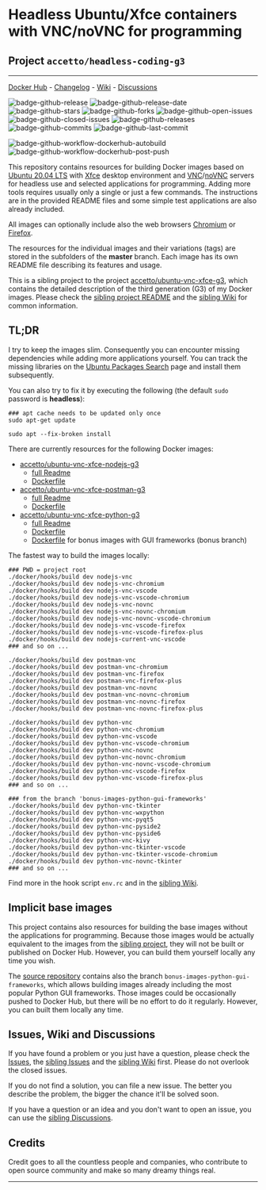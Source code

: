 # Headless Ubuntu/Xfce containers with VNC/noVNC for programming

## Project `accetto/headless-coding-g3`

***

[Docker Hub][this-docker] - [Changelog][this-changelog] - [Wiki][sibling-wiki] - [Discussions][sibling-discussions]

![badge-github-release][badge-github-release]
![badge-github-release-date][badge-github-release-date]
![badge-github-stars][badge-github-stars]
![badge-github-forks][badge-github-forks]
![badge-github-open-issues][badge-github-open-issues]
![badge-github-closed-issues][badge-github-closed-issues]
![badge-github-releases][badge-github-releases]
![badge-github-commits][badge-github-commits]
![badge-github-last-commit][badge-github-last-commit]

![badge-github-workflow-dockerhub-autobuild][badge-github-workflow-dockerhub-autobuild]
![badge-github-workflow-dockerhub-post-push][badge-github-workflow-dockerhub-post-push]

This repository contains resources for building Docker images based on [Ubuntu 20.04 LTS][docker-ubuntu] with [Xfce][xfce] desktop environment and [VNC][tigervnc]/[noVNC][novnc] servers for headless use and selected applications for programming. Adding more tools requires usually only a single or just a few commands. The instructions are in the provided README files and some simple test applications are also already included.

All images can optionally include also the web browsers [Chromium][chromium] or [Firefox][firefox].

The resources for the individual images and their variations (tags) are stored in the subfolders of the **master** branch. Each image has its own README file describing its features and usage.

This is a sibling project to the project [accetto/ubuntu-vnc-xfce-g3][sibling-github], which contains the detailed description of the third generation (G3) of my Docker images. Please check the [sibling project README][sibling-readme] and the [sibling Wiki][sibling-wiki] for common information.

## TL;DR

I try to keep the images slim. Consequently you can encounter missing dependencies while adding more applications yourself. You can track the missing libraries on the [Ubuntu Packages Search][ubuntu-packages-search] page and install them subsequently.

You can also try to fix it by executing the following (the default `sudo` password is **headless**):

```shell
### apt cache needs to be updated only once
sudo apt-get update

sudo apt --fix-broken install
```

There are currently resources for the following Docker images:

- [accetto/ubuntu-vnc-xfce-nodejs-g3][accetto-docker-ubuntu-vnc-xfce-nodejs-g3]
  - [full Readme][this-readme-image-nodejs]
  - [Dockerfile][this-dockerfile-nodejs]
- [accetto/ubuntu-vnc-xfce-postman-g3][accetto-docker-ubuntu-vnc-xfce-postman-g3]
  - [full Readme][this-readme-image-postman]
  - [Dockerfile][this-dockerfile-postman]
- [accetto/ubuntu-vnc-xfce-python-g3][accetto-docker-ubuntu-vnc-xfce-python-g3]
  - [full Readme][this-readme-image-python]
  - [Dockerfile][this-dockerfile-python]
  - [Dockerfile][this-dockerfile-python-bonus-gui-frameworks] for bonus images with GUI frameworks (bonus branch)

The fastest way to build the images locally:

```shell
### PWD = project root
./docker/hooks/build dev nodejs-vnc
./docker/hooks/build dev nodejs-vnc-chromium
./docker/hooks/build dev nodejs-vnc-vscode
./docker/hooks/build dev nodejs-vnc-vscode-chromium
./docker/hooks/build dev nodejs-vnc-novnc
./docker/hooks/build dev nodejs-vnc-novnc-chromium
./docker/hooks/build dev nodejs-vnc-novnc-vscode-chromium
./docker/hooks/build dev nodejs-vnc-vscode-firefox
./docker/hooks/build dev nodejs-vnc-vscode-firefox-plus
./docker/hooks/build dev nodejs-current-vnc-vscode
### and so on ...

./docker/hooks/build dev postman-vnc
./docker/hooks/build dev postman-vnc-chromium
./docker/hooks/build dev postman-vnc-firefox
./docker/hooks/build dev postman-vnc-firefox-plus
./docker/hooks/build dev postman-vnc-novnc
./docker/hooks/build dev postman-vnc-novnc-chromium
./docker/hooks/build dev postman-vnc-novnc-firefox
./docker/hooks/build dev postman-vnc-novnc-firefox-plus

./docker/hooks/build dev python-vnc
./docker/hooks/build dev python-vnc-chromium
./docker/hooks/build dev python-vnc-vscode
./docker/hooks/build dev python-vnc-vscode-chromium
./docker/hooks/build dev python-vnc-novnc
./docker/hooks/build dev python-vnc-novnc-chromium
./docker/hooks/build dev python-vnc-novnc-vscode-chromium
./docker/hooks/build dev python-vnc-vscode-firefox
./docker/hooks/build dev python-vnc-vscode-firefox-plus
### and so on ...

### from the branch 'bonus-images-python-gui-frameworks'
./docker/hooks/build dev python-vnc-tkinter
./docker/hooks/build dev python-vnc-wxpython
./docker/hooks/build dev python-vnc-pyqt5
./docker/hooks/build dev python-vnc-pyside2
./docker/hooks/build dev python-vnc-pyside6
./docker/hooks/build dev python-vnc-kivy
./docker/hooks/build dev python-vnc-tkinter-vscode
./docker/hooks/build dev python-vnc-tkinter-vscode-chromium
./docker/hooks/build dev python-vnc-novnc-tkinter
### and so on ...
```

Find more in the hook script `env.rc` and in the [sibling Wiki][sibling-wiki].

## Implicit base images

This project contains also resources for building the base images without the applications for programming. Because those images would be actually equivalent to the images from the [sibling project][sibling-github], they will not be built or published on Docker Hub. However, you can build them yourself locally any time you wish.

The [source repository][this-github] contains also the branch `bonus-images-python-gui-frameworks`, which allows building images already including the most popular Python GUI frameworks. Those images could be occasionally pushed to Docker Hub, but there will be no effort to do it regularly. However, you can built them locally any time.

## Issues, Wiki and Discussions

If you have found a problem or you just have a question, please check the [Issues][this-issues], the [sibling Issues][sibling-issues] and the [sibling Wiki][sibling-wiki] first. Please do not overlook the closed issues.

If you do not find a solution, you can file a new issue. The better you describe the problem, the bigger the chance it'll be solved soon.

If you have a question or an idea and you don't want to open an issue, you can use the [sibling Discussions][sibling-discussions].

## Credits

Credit goes to all the countless people and companies, who contribute to open source community and make so many dreamy things real.

***

<!-- this project -->

[this-docker]: https://hub.docker.com/u/accetto/

[this-changelog]: https://github.com/accetto/headless-coding-g3/blob/master/CHANGELOG.md
[this-github]: https://github.com/accetto/headless-coding-g3/
[this-issues]: https://github.com/accetto/headless-coding-g3/issues

[this-dockerfile-nodejs]: https://github.com/accetto/headless-coding-g3/blob/master/docker/Dockerfile.xfce.nodejs
[this-readme-image-nodejs]: https://github.com/accetto/headless-coding-g3/blob/master/docker/xfce-nodejs/README.md

[this-dockerfile-postman]: https://github.com/accetto/headless-coding-g3/blob/master/docker/Dockerfile.xfce.postman
[this-readme-image-postman]: https://github.com/accetto/headless-coding-g3/blob/master/docker/xfce-postman/README.md

[this-dockerfile-python]: https://github.com/accetto/headless-coding-g3/blob/master/docker/Dockerfile.xfce.python
[this-dockerfile-python-bonus-gui-frameworks]: https://github.com/accetto/headless-coding-g3/blob/bonus-images-python-gui-frameworks/docker/Dockerfile.xfce.python
[this-readme-image-python]: https://github.com/accetto/headless-coding-g3/blob/master/docker/xfce-python/README.md

[accetto-docker-ubuntu-vnc-xfce-nodejs-g3]: https://hub.docker.com/r/accetto/ubuntu-vnc-xfce-nodejs-g3
[accetto-docker-ubuntu-vnc-xfce-postman-g3]: https://hub.docker.com/r/accetto/ubuntu-vnc-xfce-postman-g3
[accetto-docker-ubuntu-vnc-xfce-python-g3]: https://hub.docker.com/r/accetto/ubuntu-vnc-xfce-python-g3

<!-- sibling project -->

[sibling-discussions]: https://github.com/accetto/ubuntu-vnc-xfce-g3/discussions
[sibling-github]: https://github.com/accetto/ubuntu-vnc-xfce-g3/
[sibling-issues]: https://github.com/accetto/ubuntu-vnc-xfce-g3/issues
[sibling-readme]: https://github.com/accetto/ubuntu-vnc-xfce-g3/blob/master/README.md
[sibling-wiki]: https://github.com/accetto/ubuntu-vnc-xfce-g3/wiki

<!-- external links -->

[docker-ubuntu]: https://hub.docker.com/_/ubuntu/
[ubuntu-packages-search]: https://packages.ubuntu.com/

[chromium]: https://www.chromium.org/Home
[firefox]: https://www.mozilla.org
[novnc]: https://github.com/kanaka/noVNC
[tigervnc]: http://tigervnc.org
[xfce]: http://www.xfce.org

<!-- github badges -->

[badge-github-workflow-dockerhub-autobuild]: https://github.com/accetto/headless-coding-g3/workflows/dockerhub-autobuild/badge.svg

[badge-github-workflow-dockerhub-post-push]: https://github.com/accetto/headless-coding-g3/workflows/dockerhub-post-push/badge.svg

[badge-github-release]: https://badgen.net/github/release/accetto/headless-coding-g3?icon=github&label=release

[badge-github-release-date]: https://img.shields.io/github/release-date/accetto/headless-coding-g3?logo=github

[badge-github-stars]: https://badgen.net/github/stars/accetto/headless-coding-g3?icon=github&label=stars

[badge-github-forks]: https://badgen.net/github/forks/accetto/headless-coding-g3?icon=github&label=forks

[badge-github-releases]: https://badgen.net/github/releases/accetto/headless-coding-g3?icon=github&label=releases

[badge-github-commits]: https://badgen.net/github/commits/accetto/headless-coding-g3?icon=github&label=commits

[badge-github-last-commit]: https://badgen.net/github/last-commit/accetto/headless-coding-g3?icon=github&label=last%20commit

[badge-github-closed-issues]: https://badgen.net/github/closed-issues/accetto/headless-coding-g3?icon=github&label=closed%20issues

[badge-github-open-issues]: https://badgen.net/github/open-issues/accetto/headless-coding-g3?icon=github&label=open%20issues

